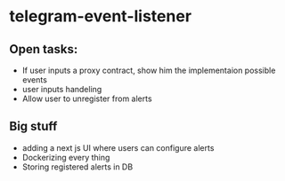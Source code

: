 # telegram-event-listener

## Open tasks:
- If user inputs a proxy contract, show him the implementaion possible events
- user inputs handeling
- Allow user to unregister from alerts

## Big stuff
- adding a next js UI where users can configure alerts
- Dockerizing every thing
- Storing registered alerts in DB
